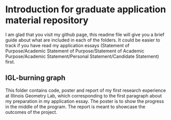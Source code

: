 # Introduction for graduate application material repository
I am glad that you visit my github page, this readme file will give you a brief guide about what are included in each of the folders. It could be easier to track if you have read my application essays (Statement of Purpose/Academic Statement of Purpose/Statement of Academic Purpose/Academic Statement/Personal Statement/Candidate Statement) first.

## IGL-burning graph
This folder contains code, poster and report of my first research experience at Illinois Geometry Lab, which corresponding to the first paragraph about my preparation in my application essay.
The poster is to show the progress in the middle of the program. 
The report is meant to showcase the outcomes of the project.

## 
